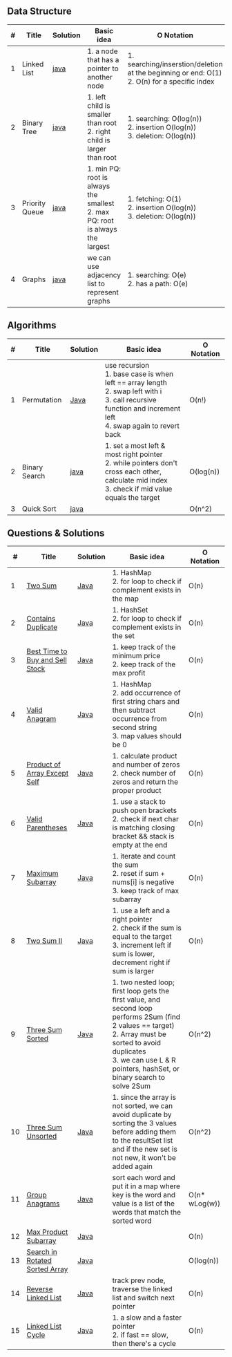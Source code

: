 ## Data Structure

| #   | Title | Solution                              | Basic idea | O Notation |
| --- | ----- | ------------------------------------- | ---------- | ---------- |
| 1   | Linked List | [java](src/dataStructures/LinkedList.java) | 1. a node that has a pointer to another node | 1. searching/inserstion/deletion at the beginning or end: O(1) <br>2. O(n) for a specific index
| 2   | Binary Tree | [java](src/dataStructures/Trees.java) | 1. left child is smaller than root <br>2. right child is larger than root | 1. searching: O(log(n)) <br>2. insertion O(log(n)) <br>3. deletion: O(log(n))
| 3   | Priority Queue | [java](src/dataStructures/PriorityQ.java) | 1. min PQ: root is always the smallest <br>2. max PQ: root is always the largest | 1. fetching: O(1) <br>2. insertion O(log(n)) <br>3. deletion: O(log(n))
| 4   | Graphs | [java](src/dataStructures/Graph.java) | we can use adjacency list to represent graphs | 1. searching: O(e) <br>2. has a path: O(e) 

## Algorithms

| #   | Title         | Solution                                    | Basic idea | O Notation |
| --- | ------------- | ------------------------------------------- | ---------- | ---------- |
| 1   | Permutation   | [Java](src/algorithms/PermutationList.java) | use recursion <br>1. base case is when left == array length <br>2. swap left with i <br>3. call recursive function and increment left <br>4. swap again to revert back | O(n!) |
| 2   | Binary Search | [java](src/algorithms/BinarySearch.java) | 1. set a most left & most right pointer <br>2. while pointers don't cross each other, calculate mid index <br>3. check if mid value equals the target | O(log(n)) |
| 3   | Quick Sort    | [java](src/algorithms/QuickSort.java) |  | O(n^2) |
## Questions & Solutions

| #   | Title         | Solution                                    | Basic idea | O Notation |
| --- | ------------- | ------------------------------------------- | ---------- | ---------- |
| 1   | [Two Sum](https://leetcode.com/problems/two-sum/)  | [Java](src/Problems/Sequences/TwoSum.java) | 1. HashMap <br>2. for loop to check if complement exists in the map | O(n) |
| 2   | [Contains Duplicate](https://leetcode.com/problems/contains-duplicate/)  | [Java](src/Problems/Sequences/ContainsDuplicate.java) | 1. HashSet <br>2. for loop to check if complement exists in the set | O(n) |
| 3   | [Best Time to Buy and Sell Stock](https://leetcode.com/problems/best-time-to-buy-and-sell-stock/) | [Java](src/Problems/Sequences/ContainsDuplicate.java) | 1. keep track of the minimum price <br>2. keep track of the max profit | O(n) |
| 4   | [Valid Anagram](https://leetcode.com/problems/valid-anagram/)  | [Java](src/Problems/Sequences/ValidAnagram.java) | 1. HashMap <br>2. add occurrence of first string chars and then subtract occurrence from second string <br>3. map values should be 0 | O(n) |
| 5   | [Product of Array Except Self](https://leetcode.com/problems/product-of-array-except-self/)  | [Java](src/Problems/Sequences/ProductOfArrayExceptSelf.java) | 1. calculate product and number of zeros <br>2. check number of zeros and return the proper product | O(n) |
| 6   | [Valid Parentheses](https://leetcode.com/problems/valid-parentheses/)  | [Java](src/Problems/Sequences/ValidParentheses.java) | 1. use a stack to push open brackets <br>2. check if next char is matching closing bracket && stack is empty at the end | O(n) |
| 7   | [Maximum Subarray](https://leetcode.com/problems/maximum-subarray/)  | [Java](src/Problems/Sequences/MaxSubarray.java) | 1. iterate and count the sum <br>2. reset if sum + nums[i] is negative <br>3. keep track of max subarray | O(n) |
| 8   | [Two Sum II](https://leetcode.com/problems/two-sum-ii-input-array-is-sorted/)  | [Java](src/Problems/Sequences/TwoSumII.java) | 1. use a left and a right pointer <br>2. check if the sum is equal to the target <br>3. increment left if sum is lower, decrement right if sum is larger | O(n) |
| 9   | [Three Sum Sorted](https://leetcode.com/problems/3sum/)  | [Java](src/Problems/Sequences/ThreeSum.java) | 1. two nested loop; first loop gets the first value, and second loop performs 2Sum (find 2 values == target) <br>2. Array must be sorted to avoid duplicates <br>3. we can use L & R pointers, hashSet, or binary search to solve 2Sum| O(n^2) |
| 10  | [Three Sum Unsorted](https://leetcode.com/problems/3sum/)  | [Java](src/Problems/Sequences/ThreeSum.java) | 1. since the array is not sorted, we can avoid duplicate by sorting the 3 values before adding them to the resultSet list and if the new set is not new, it won't be added again| O(n^2) |
| 11   | [Group Anagrams](https://leetcode.com/problems/group-anagrams/)  | [Java](src/Problems/Sequences/GroupAnagram.java) | sort each word and put it in a map where key is the word and value is a list of the words that match the sorted word| O(n* wLog(w)) | 
| 12   | [Max Product Subarray](https://leetcode.com/problems/maximum-product-subarray/)  | [Java](src/Problems/Sequences/MaxProductSubarray.java) |  | O(n) | 
| 13   | [Search in Rotated Sorted Array](https://leetcode.com/problems/search-in-rotated-sorted-array/)  | [Java](src/Problems/Sequences/SearchRotatedSortedArray.java) |  | O(log(n))  | 
| 14   | [Reverse Linked List](https://leetcode.com/problems/reverse-linked-list/)  | [Java](src/Problems/LinkedLists/ReverseLinkedList.java) | track prev node, traverse the linked list and switch next pointer  | O(n)  | 
| 15   | [Linked List Cycle](src/Problems/LinkedLists/LinkedListCycle.java)  | [Java](https://leetcode.com/problems/linked-list-cycle/) | 1. a slow and a faster pointer <br>2. if fast == slow, then there's a cycle  | O(n)  | 





